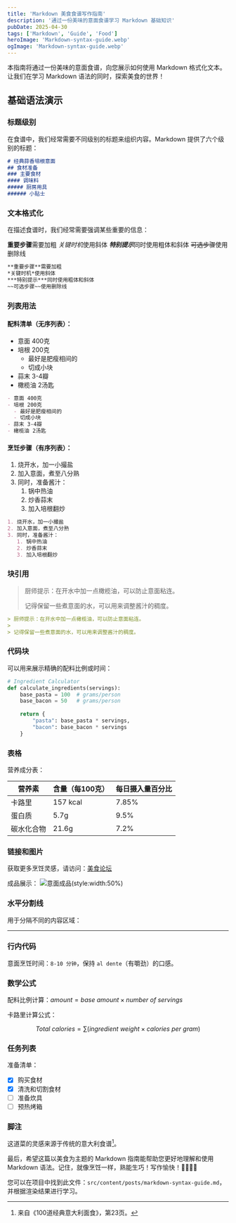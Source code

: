 ```yaml
---
title: 'Markdown 美食食谱写作指南'
description: '通过一份美味的意面食谱学习 Markdown 基础知识'
pubDate: 2025-04-30
tags: ['Markdown', 'Guide', 'Food']
heroImage: 'Markdown-syntax-guide.webp'
ogImage: 'Markdown-syntax-guide.webp'
---
```


本指南将通过一份美味的意面食谱，向您展示如何使用 Markdown 格式化文本。让我们在学习 Markdown 语法的同时，探索美食的世界！

## 基础语法演示

### 标题级别

在食谱中，我们经常需要不同级别的标题来组织内容。Markdown 提供了六个级别的标题：

```markdown
# 经典蒜香培根意面
## 食材准备
### 主要食材
#### 调味料
##### 厨房用具
###### 小贴士
```

### 文本格式化

在描述食谱时，我们经常需要强调某些重要的信息：

**重要步骤**需要加粗
*关键时机*使用斜体
***特别提示***同时使用粗体和斜体
~~可选步骤~~使用删除线

```markdown
**重要步骤**需要加粗
*关键时机*使用斜体
***特别提示***同时使用粗体和斜体
~~可选步骤~~使用删除线
```

### 列表用法

#### 配料清单（无序列表）：

- 意面 400克
- 培根 200克
  - 最好是肥瘦相间的
  - 切成小块
- 蒜末 3-4瓣
- 橄榄油 2汤匙

```markdown
- 意面 400克
- 培根 200克
  - 最好是肥瘦相间的
  - 切成小块
- 蒜末 3-4瓣
- 橄榄油 2汤匙
```

#### 烹饪步骤（有序列表）：

1. 烧开水，加一小撮盐
2. 加入意面，煮至八分熟
3. 同时，准备酱汁：
   1. 锅中热油
   2. 炒香蒜末
   3. 加入培根翻炒

```markdown
1. 烧开水，加一小撮盐
2. 加入意面，煮至八分熟
3. 同时，准备酱汁：
   1. 锅中热油
   2. 炒香蒜末
   3. 加入培根翻炒
```

### 块引用

> 厨师提示：在开水中加一点橄榄油，可以防止意面粘连。
>
> 记得保留一些煮意面的水，可以用来调整酱汁的稠度。

```markdown
> 厨师提示：在开水中加一点橄榄油，可以防止意面粘连。
> 
> 记得保留一些煮意面的水，可以用来调整酱汁的稠度。
```

### 代码块

可以用来展示精确的配料比例或时间：

```python
# Ingredient Calculator
def calculate_ingredients(servings):
    base_pasta = 100  # grams/person
    base_bacon = 50   # grams/person
    
    return {
        "pasta": base_pasta * servings,
        "bacon": base_bacon * servings
    }
```

### 表格

营养成分表：

| 营养素 | 含量（每100克） | 每日摄入量百分比 |
|----------|------------------|---------------|
| 卡路里 | 157 kcal         | 7.85%         |
| 蛋白质  | 5.7g             | 9.5%          |
| 碳水化合物    | 21.6g            | 7.2%          |

### 链接和图片

获取更多烹饪灵感，请访问：[美食论坛](https://example.com/cooking "美食论坛")

成品展示：
![意面成品](~/assets/images/md-configuration/food.webp)(style:width:50%)

### 水平分割线

用于分隔不同的内容区域：

---

### 行内代码

意面烹饪时间：`8-10 分钟`，保持 `al dente`（有嚼劲）的口感。

### 数学公式

配料比例计算：$amount = base \ amount \times number \ of \ servings$

卡路里计算公式：

$$
Total\ calories = \sum(ingredient\ weight \times calories\ per\ gram)
$$

### 任务列表

准备清单：

- [x] 购买食材
- [x] 清洗和切割食材
- [ ] 准备炊具
- [ ] 预热烤箱

### 脚注

这道菜的灵感来源于传统的意大利食谱[^1]。

[^1]: 来自《100道经典意大利面食》，第23页。

最后，希望这篇以美食为主题的 Markdown 指南能帮助您更好地理解和使用 Markdown 语法。记住，就像烹饪一样，熟能生巧！写作愉快！👨‍🍳👩‍🍳

您可以在项目中找到此文件：`src/content/posts/markdown-syntax-guide.md`，并根据渲染结果进行学习。